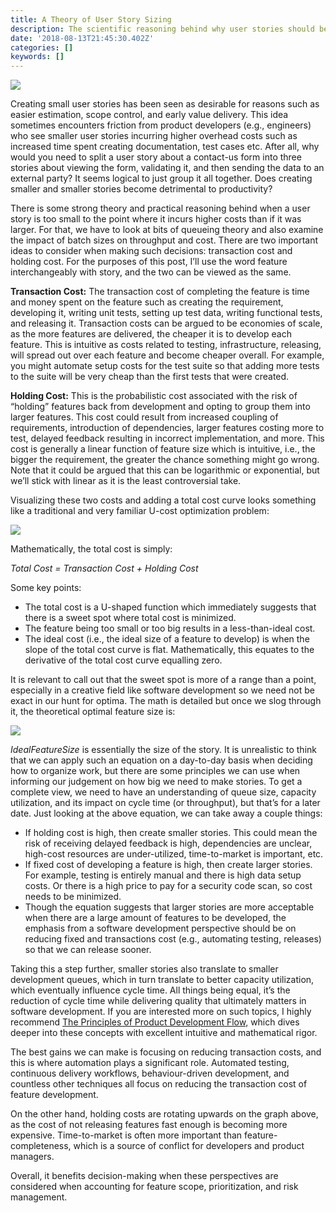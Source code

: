 ```yaml
---
title: A Theory of User Story Sizing
description: The scientific reasoning behind why user stories should be small. 
date: '2018-08-13T21:45:30.402Z'
categories: []
keywords: []
---
```


![](https://cdn-images-1.medium.com/max/800/1*-oHzjIS7ER4d3IvoRlwD4Q.jpeg)

Creating small user stories has been seen as desirable for reasons such as easier estimation, scope control, and early value delivery. This idea sometimes encounters friction from product developers (e.g., engineers) who see smaller user stories incurring higher overhead costs such as increased time spent creating documentation, test cases etc. After all, why would you need to split a user story about a contact-us form into three stories about viewing the form, validating it, and then sending the data to an external party? It seems logical to just group it all together. Does creating smaller and smaller stories become detrimental to productivity?

There is some strong theory and practical reasoning behind when a user story is too small to the point where it incurs higher costs than if it was larger. For that, we have to look at bits of queueing theory and also examine the impact of batch sizes on throughput and cost. There are two important ideas to consider when making such decisions: transaction cost and holding cost. For the purposes of this post, I’ll use the word feature interchangeably with story, and the two can be viewed as the same.

**Transaction Cost:** The transaction cost of completing the feature is time and money spent on the feature such as creating the requirement, developing it, writing unit tests, setting up test data, writing functional tests, and releasing it. Transaction costs can be argued to be economies of scale, as the more features are delivered, the cheaper it is to develop each feature. This is intuitive as costs related to testing, infrastructure, releasing, will spread out over each feature and become cheaper overall. For example, you might automate setup costs for the test suite so that adding more tests to the suite will be very cheap than the first tests that were created.

**Holding Cost:** This is the probabilistic cost associated with the risk of “holding” features back from development and opting to group them into larger features. This cost could result from increased coupling of requirements, introduction of dependencies, larger features costing more to test, delayed feedback resulting in incorrect implementation, and more. This cost is generally a linear function of feature size which is intuitive, i.e., the bigger the requirement, the greater the chance something might go wrong. Note that it could be argued that this can be logarithmic or exponential, but we’ll stick with linear as it is the least controversial take.

Visualizing these two costs and adding a total cost curve looks something like a traditional and very familiar U-cost optimization problem:

![](https://cdn-images-1.medium.com/max/800/1*pBlffjxJ-FNoJJstfMtd3w.png)

Mathematically, the total cost is simply:

_Total Cost = Transaction Cost + Holding Cost_

Some key points:

*   The total cost is a U-shaped function which immediately suggests that there is a sweet spot where total cost is minimized.
*   The feature being too small or too big results in a less-than-ideal cost.
*   The ideal cost (i.e., the ideal size of a feature to develop) is when the slope of the total cost curve is flat. Mathematically, this equates to the derivative of the total cost curve equalling zero.

It is relevant to call out that the sweet spot is more of a range than a point, especially in a creative field like software development so we need not be exact in our hunt for optima. The math is detailed but once we slog through it, the theoretical optimal feature size is:

![](https://cdn-images-1.medium.com/max/800/1*lP7gfSeAIDAamZ9aQbpMNw.png)

_IdealFeatureSize_ is essentially the size of the story. It is unrealistic to think that we can apply such an equation on a day-to-day basis when deciding how to organize work, but there are some principles we can use when informing our judgement on how big we need to make stories. To get a complete view, we need to have an understanding of queue size, capacity utilization, and its impact on cycle time (or throughput), but that’s for a later date. Just looking at the above equation, we can take away a couple things:

*   If holding cost is high, then create smaller stories. This could mean the risk of receiving delayed feedback is high, dependencies are unclear, high-cost resources are under-utilized, time-to-market is important, etc.
*   If fixed cost of developing a feature is high, then create larger stories. For example, testing is entirely manual and there is high data setup costs. Or there is a high price to pay for a security code scan, so cost needs to be minimized.
*   Though the equation suggests that larger stories are more acceptable when there are a large amount of features to be developed, the emphasis from a software development perspective should be on reducing fixed and transactions cost (e.g., automating testing, releases) so that we can release sooner.

Taking this a step further, smaller stories also translate to smaller development queues, which in turn translate to better capacity utilization, which eventually influence cycle time. All things being equal, it’s the reduction of cycle time while delivering quality that ultimately matters in software development. If you are interested more on such topics, I highly recommend [The Principles of Product Development Flow,](https://www.amazon.ca/Principles-Product-Development-Flow-Generation/dp/1935401009) which dives deeper into these concepts with excellent intuitive and mathematical rigor.

The best gains we can make is focusing on reducing transaction costs, and this is where automation plays a significant role. Automated testing, continuous delivery workflows, behaviour-driven development, and countless other techniques all focus on reducing the transaction cost of feature development.

On the other hand, holding costs are rotating upwards on the graph above, as the cost of not releasing features fast enough is becoming more expensive. Time-to-market is often more important than feature-completeness, which is a source of conflict for developers and product managers.

Overall, it benefits decision-making when these perspectives are considered when accounting for feature scope, prioritization, and risk management.